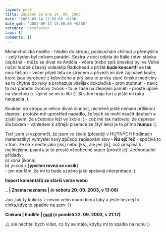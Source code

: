 ```yaml
---
layout: post
title: Zápisek ze dne 14. 09. 2003
date: '2003-09-14 17:00:00 +0200'
date_gmt: '2003-09-14 15:00:00 +0200'
category: nezařazené
tags: []
comments: []
---
```

<p>Melancholická neděle - hledím do stropu, poslouchám chillout a přemýšlím - celý týden byl celkem parádní. Sestra v noci odjela  do Itálie (btw: stávka úspěšná - můžu se dívat na Anděla - včera (nebo spíš dneska) byl ve Velké noční hudbě úžasný videoklip Radiohead  a příště <strong>bude koncert!!</strong> se tak moc těším) - večer přijeli teta se strýcem a přivezli mi dvě zajímavé koule,  které jsou vyrobené z kdovíčeho a prý jsou to prvky staré čínské medicíny - se to chytne do ruky a prohazuje  všelijak dokolečka - proti ztuhnutí - navíc to má parádní zvonivý zvook - to je zase na zlepšení paměti -  prostě úplně na všechno :). Úplně se mi to líbí :). Si s tím hraju furt a ještě mi ruka neupadla ;).</p>
<p>Koukání do stropu je velice divná činnost, nicméně ještě nemám přílišnou depresi, protože mě uprostřed  napadlo, že bych se mohl naučit deutsch a zjistil jsem, že učebnice leží ve škole :( - což mě tak naštvalo,  že deprese šla bokem - vzhledem k zítřejší písemce ze čtyř lekcí je to přímo <strong>humus</strong> :(.</p>
<p>Teď jsem si vzpomněl, že jsem ve škole (přesněji v HUTNÝCH hodinách matematiky) vymyslel nový způsob zapisování slov - <strong>Ňú ejč řeč</strong> - spočívá to v tom,  že se x nečte jako [iks] nebo [ks], ale jen [ik], což přispívá k rychlejšímu psaní a je to prostě všeobecně super (prostě je).  Jednoduché příklady:<br>  a) xona [ikona]<br>  b) y=cos x [<strong>ypsilon rovná se cosik</strong>]<br>  - jen doufám, že mi to bude uznáno jako správná interpretace :).  </p>
<div class="import-komentaru">
<p><strong>Import komentářů ze starší verze webu</strong></p>
<div class="comment">
<p style="font-weight:bold"><span class="compredmet">..</span> | <span class="comname">Znama neznama</span> | (v&nbsp;sobotu&nbsp;20.&nbsp;09.&nbsp;2003,&nbsp;v&nbsp;13:06)</p>
<p>Joo ,tak ty kulicky z nevim ceho mam doma taky a jeste hezcej to cinka,kdyz to spadne na zem:-)) </p>
</div>
<div class="comment">
<p style="font-weight:bold"><span class="compredmet">Cinkani</span> | <span class="comname">Endlife</span> |  <a href="mailto:jan.martinek@post.cz">mail</a> (v&nbsp;pondělí&nbsp;22.&nbsp;09.&nbsp;2003,&nbsp;v&nbsp;21:17)</p>
<p>Jj, ale nechtel bych videt, co by se stalo, kdyby mi to spadlo na nohu ;) </p>
</div>
</div>

